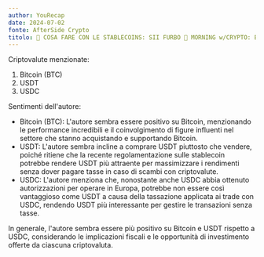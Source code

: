 ```yaml
---
author: YouRecap
date: 2024-07-02
fonte: AfterSide Crypto
titolo: 🚨 COSA FARE CON LE STABLECOINS: SII FURBO 🚨 MORNING w/CRYPTO: BITCOIN / ALTCOINS [t. sensitive]
---
```


Criptovalute menzionate:
1. Bitcoin (BTC)
2. USDT
3. USDC

Sentimenti dell'autore:
- Bitcoin (BTC): L'autore sembra essere positivo su Bitcoin, menzionando le performance incredibili e il coinvolgimento di figure influenti nel settore che stanno acquistando e supportando Bitcoin.
- USDT: L'autore sembra incline a comprare USDT piuttosto che vendere, poiché ritiene che la recente regolamentazione sulle stablecoin potrebbe rendere USDT più attraente per massimizzare i rendimenti senza dover pagare tasse in caso di scambi con criptovalute.
- USDC: L'autore menziona che, nonostante anche USDC abbia ottenuto autorizzazioni per operare in Europa, potrebbe non essere così vantaggioso come USDT a causa della tassazione applicata ai trade con USDC, rendendo USDT più interessante per gestire le transazioni senza tasse.

In generale, l'autore sembra essere più positivo su Bitcoin e USDT rispetto a USDC, considerando le implicazioni fiscali e le opportunità di investimento offerte da ciascuna criptovaluta.
